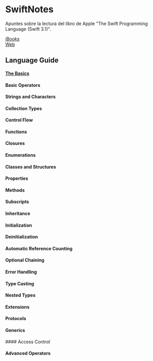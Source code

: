 # SwiftNotes

Apuntes sobre la lectura del libro de Apple "The Swift Programming Language (Swift 3.1)".

[iBooks](https://itun.es/es/jEUH0.l)<br>
[Web](https://developer.apple.com/library/content/documentation/Swift/Conceptual/Swift_Programming_Language/BasicOperators.html#//apple_ref/doc/uid/TP40014097-CH6-ID60)

## Language Guide
#### [The Basics](./basic.md)
#### Basic Operators
#### Strings and Characters
#### Collection Types
#### Control Flow
#### Functions
#### Closures
#### Enumerations
#### Classes and Structures
#### Properties
#### Methods
#### Subscripts
#### Inheritance
#### Initialization
#### Deinitialization
#### Automatic Reference Counting
#### Optional Chaining
#### Error Handling
#### Type Casting
#### Nested Types
#### Extensions
#### Protocols
#### Generics
#### Access Control
#### Advanced Operators
